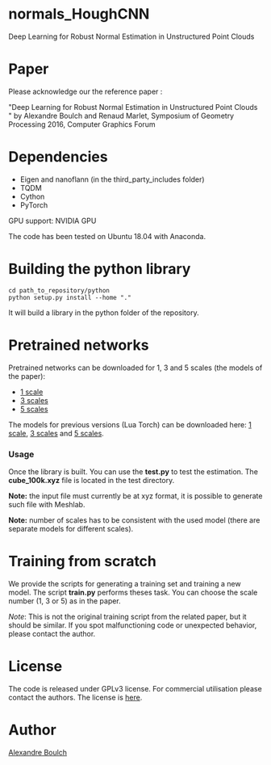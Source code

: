 # normals_HoughCNN
Deep Learning for Robust Normal Estimation in Unstructured Point Clouds

# Paper

Please acknowledge our the reference paper :

"Deep Learning for Robust Normal Estimation in Unstructured Point Clouds " by Alexandre Boulch and Renaud Marlet, Symposium of Geometry Processing 2016, Computer Graphics Forum

# Dependencies

- Eigen and nanoflann (in the third_party_includes folder)
- TQDM
- Cython
- PyTorch

GPU support: NVIDIA GPU

The code has been tested on Ubuntu 18.04 with Anaconda.

# Building the python library

    cd path_to_repository/python
    python setup.py install --home "."

It will build a library in the python folder of the repository.

# Pretrained networks

Pretrained networks can be downloaded for 1, 3 and 5 scales (the models of the paper):
* [1 scale](https://drive.google.com/open?id=0B6IogDVqG75WTWQ3cVZOdHBPTDA)
* [3 scales](https://drive.google.com/open?id=0B6IogDVqG75WclV4czgtVDBoNkE)
* [5 scales](https://drive.google.com/open?id=0B6IogDVqG75WMVltdDYybS1VNGM)

The models for previous versions (Lua Torch) can be downloaded here: [1 scale](https://drive.google.com/open?id=0B6IogDVqG75WOFlQNVVtc1lfNW8), [3 scales](https://drive.google.com/open?id=0B6IogDVqG75WR2Z4NlJhclIzTjA) and [5 scales](https://drive.google.com/open?id=0B6IogDVqG75WMVltdDYybS1VNGM).

### Usage

Once the library is built. You can use the **test.py** to test the estimation.
The **cube_100k.xyz** file is located in the test directory.

**Note:** the input file must currently be at xyz format, it is possible to generate such file with Meshlab.

**Note:** number of scales has to be consistent with the used model (there are separate models for different scales).

# Training from scratch

We provide the scripts for generating a training set and training a new model.
The script **train.py** performs theses task.
You can choose the scale number (1, 3 or 5) as in the paper.

*Note*: This is not the original training script from the related paper, but it should be similar. If you spot malfunctioning code or unexpected behavior, please contact the author.

# License

The code is released under GPLv3 license. For commercial utilisation please contact the authors.
The license is [here](LICENSE.md).

# Author

[Alexandre Boulch](https://sites.google.com/view/boulch)
